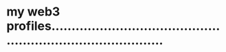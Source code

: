 # my web3 profiles.................................................................................
